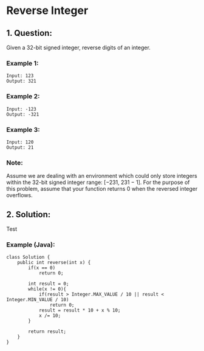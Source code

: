 # Reverse Integer

## 1. Question:
Given a 32-bit signed integer, reverse digits of an integer.

### Example 1:
```
Input: 123
Output: 321
```

### Example 2:
```
Input: -123
Output: -321
```

### Example 3:
```
Input: 120
Output: 21
```

### Note: 
Assume we are dealing with an environment which could only store integers within the 32-bit signed integer range: [−231,  231 − 1]. For the purpose of this problem, assume that your function returns 0 when the reversed integer overflows.

## 2. Solution: 

Test

### Example (Java): 
```
class Solution {
    public int reverse(int x) {
        if(x == 0)
            return 0;
        
        int result = 0;
        while(x != 0){
            if(result > Integer.MAX_VALUE / 10 || result < Integer.MIN_VALUE / 10)
                return 0;
            result = result * 10 + x % 10;
            x /= 10;
        }
        
        return result;
    }
}
```